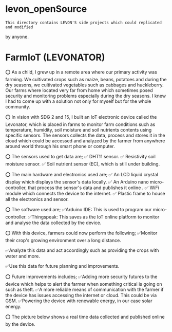 # levon_openSource

    This directory contains LEVON'S side projects which could replicated  and modified
by anyone.

# FarmIoT (LEVONATOR)

⭕ As a child, I grew up in a remote area where our primary activity was farming. We cultivated crops such as maize, beans, potatoes and during the dry seasons, we cultivated vegetables such as cabbages and huckleberry. Our farms where located very far from home which sometimes posed security and monitoring problems especially during the dry seasons. I knew I had to come up with a solution not only for myself but for the whole community.

⭕ In vision with SDG 2 and 15, I built an IoT electronic device called the Levonator, which is placed in farms to monitor farm conditions such as temperature, humidity, soil moisture and soil nutrients contents using specific sensors. The sensors collects the data, process and stores it in the cloud which could be accessed and analyzed by the farmer from anywhere around world through his smart phone or computer.

⭕ The sensors used to get data are;
✅ DHT11 sensor.
✅ Resistivity soil moisture sensor.
✅ Soil nutrient sensor (EC), which is still under building.

⭕ The main hardware and electronics used are;
✅ An LCD liquid crystal display which displays the sensor's data locally.
✅ An Arduino nano micro-controller, that process the sensor's data and publishes it online .
✅ WiFi module which connects the device to the internet.
✅ Plastic frame to house all the electronics and sensor.

⭕ The software used are;
✅Arduino IDE: This is used to program our micro-controller.
✅Thingspeak: This saves as the IoT online platform to monitor and analyse the data collected by the device.

⭕ With this device, farmers could now perform the following;
✅Monitor their crop's growing environment over a long distance.

✅Analyze this data and act accordingly such as providing the crops with water and more.

✅Use this data for future planning and improvements.

⭕ Future improvements includes;
✅Adding more security futures to the device which helps to alert the farmer when something critical is going on such as theft.
✅A more reliable means of communication with the farmer if the device has issues accessing the internet or cloud. This could be via GSM.
✅Powering the device with renewable energy, in our case solar energy.

⭕ The picture below shows a real time data collected and published online by the device.